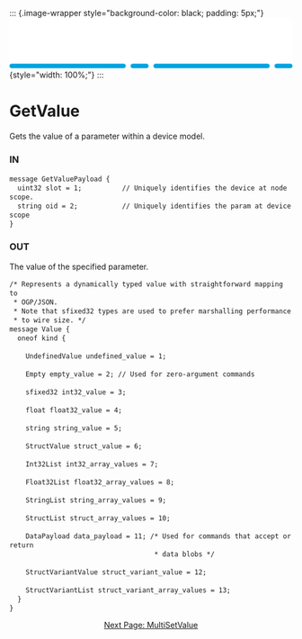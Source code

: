 ::: {.image-wrapper style="background-color: black; padding: 5px;"}
![Catena Logo](images/Catena%20Logo_PMS2191%20&%20White.png){style="width: 100%;"}
:::

# GetValue
Gets the value of a parameter within a device model.

### IN
```
message GetValuePayload {
  uint32 slot = 1;          // Uniquely identifies the device at node scope.
  string oid = 2;           // Uniquely identifies the param at device scope
}
```

### OUT
The value of the specified parameter.
```
/* Represents a dynamically typed value with straightforward mapping to
 * OGP/JSON.
 * Note that sfixed32 types are used to prefer marshalling performance
 * to wire size. */
message Value {
  oneof kind {

    UndefinedValue undefined_value = 1;

    Empty empty_value = 2; // Used for zero-argument commands

    sfixed32 int32_value = 3;

    float float32_value = 4;

    string string_value = 5;

    StructValue struct_value = 6;

    Int32List int32_array_values = 7;

    Float32List float32_array_values = 8;

    StringList string_array_values = 9;

    StructList struct_array_values = 10;

    DataPayload data_payload = 11; /* Used for commands that accept or return
                                    * data blobs */

    StructVariantValue struct_variant_value = 12;

    StructVariantList struct_variant_array_values = 13;
  }
}
```

<div style="text-align: center">

[Next Page: MultiSetValue](MultiSetValue.html)

</div>